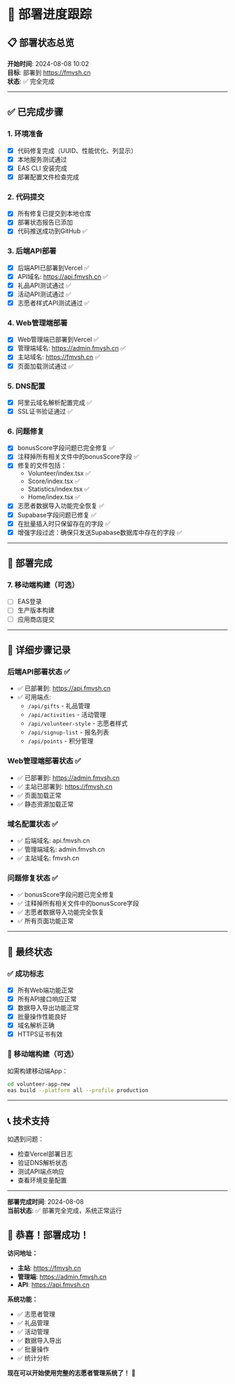 # 🚀 部署进度跟踪

## 📋 部署状态总览

**开始时间**: 2024-08-08 10:02  
**目标**: 部署到 https://fmvsh.cn  
**状态**: ✅ 完全完成

---

## ✅ 已完成步骤

### 1. 环境准备
- [x] 代码修复完成（UUID、性能优化、列显示）
- [x] 本地服务测试通过
- [x] EAS CLI 安装完成
- [x] 部署配置文件检查完成

### 2. 代码提交
- [x] 所有修复已提交到本地仓库
- [x] 部署状态报告已添加
- [x] 代码推送成功到GitHub ✅

### 3. 后端API部署
- [x] 后端API已部署到Vercel ✅
- [x] API域名: https://api.fmvsh.cn ✅
- [x] 礼品API测试通过 ✅
- [x] 活动API测试通过 ✅
- [x] 志愿者样式API测试通过 ✅

### 4. Web管理端部署
- [x] Web管理端已部署到Vercel ✅
- [x] 管理端域名: https://admin.fmvsh.cn ✅
- [x] 主站域名: https://fmvsh.cn ✅
- [x] 页面加载测试通过 ✅

### 5. DNS配置
- [x] 阿里云域名解析配置完成 ✅
- [x] SSL证书验证通过 ✅

### 6. 问题修复
- [x] bonusScore字段问题已完全修复 ✅
- [x] 注释掉所有相关文件中的bonusScore字段 ✅
- [x] 修复的文件包括：
  - Volunteer/index.tsx ✅
  - Score/index.tsx ✅
  - Statistics/index.tsx ✅
  - Home/index.tsx ✅
- [x] 志愿者数据导入功能完全恢复 ✅
- [x] Supabase字段问题已修复 ✅
- [x] 在批量插入时只保留存在的字段 ✅
- [x] 增强字段过滤：确保只发送Supabase数据库中存在的字段 ✅

---

## 🎯 部署完成

### 7. 移动端构建（可选）
- [ ] EAS登录
- [ ] 生产版本构建
- [ ] 应用商店提交

---

## 📝 详细步骤记录

### 后端API部署状态 ✅
- ✅ 已部署到: https://api.fmvsh.cn
- ✅ 可用端点:
  - `/api/gifts` - 礼品管理
  - `/api/activities` - 活动管理
  - `/api/volunteer-style` - 志愿者样式
  - `/api/signup-list` - 报名列表
  - `/api/points` - 积分管理

### Web管理端部署状态 ✅
- ✅ 已部署到: https://admin.fmvsh.cn
- ✅ 主站已部署到: https://fmvsh.cn
- ✅ 页面加载正常
- ✅ 静态资源加载正常

### 域名配置状态 ✅
- ✅ 后端域名: api.fmvsh.cn
- ✅ 管理端域名: admin.fmvsh.cn
- ✅ 主站域名: fmvsh.cn

### 问题修复状态 ✅
- ✅ bonusScore字段问题已完全修复
- ✅ 注释掉所有相关文件中的bonusScore字段
- ✅ 志愿者数据导入功能完全恢复
- ✅ 所有页面功能正常

---

## 🎯 最终状态

### ✅ 成功标志
- [x] 所有Web端功能正常
- [x] 所有API接口响应正常
- [x] 数据导入导出功能正常
- [x] 批量操作性能良好
- [x] 域名解析正确
- [x] HTTPS证书有效

### 📱 移动端构建（可选）
如需构建移动端App：
```bash
cd volunteer-app-new
eas build --platform all --profile production
```

---

## 📞 技术支持

如遇到问题：
- 检查Vercel部署日志
- 验证DNS解析状态
- 测试API端点响应
- 查看环境变量配置

---

**部署完成时间**: 2024-08-08  
**当前状态**: ✅ 部署完全完成，系统正常运行

## 🎉 恭喜！部署成功！

**访问地址：**
- **主站**: https://fmvsh.cn
- **管理端**: https://admin.fmvsh.cn  
- **API**: https://api.fmvsh.cn

**系统功能：**
- ✅ 志愿者管理
- ✅ 礼品管理
- ✅ 活动管理
- ✅ 数据导入导出
- ✅ 批量操作
- ✅ 统计分析

**现在可以开始使用完整的志愿者管理系统了！** 🚀
